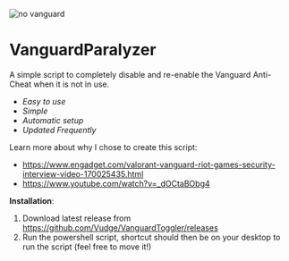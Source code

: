 ![no vanguard](https://user-images.githubusercontent.com/70611009/210660614-ec2f919f-cfeb-409d-a70d-df4a9fdae7d5.jpg)
# VanguardParalyzer

A simple script to completely disable and re-enable the Vanguard Anti-Cheat when it is not in use.

- *Easy to use*
- *Simple*
- *Automatic setup*
- *Updated Frequently*

Learn more about why I chose to create this script:

- https://www.engadget.com/valorant-vanguard-riot-games-security-interview-video-170025435.html
- https://www.youtube.com/watch?v=_dOCtaBObg4

**Installation**:

1. Download latest release from https://github.com/Vudge/VanguardToggler/releases
2. Run the powershell script, shortcut should then be on your desktop to run the script (feel free to move it!)
